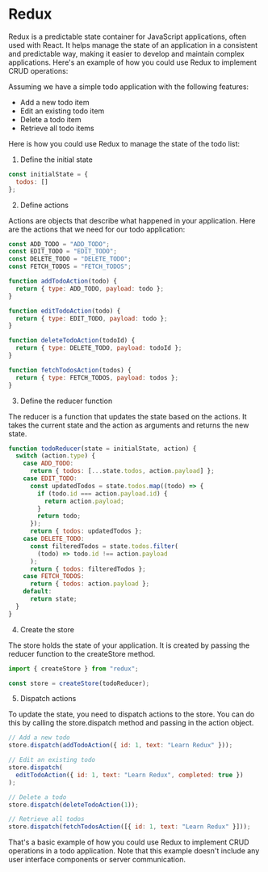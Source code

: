 # Redux

Redux is a predictable state container for JavaScript applications, often used with React. It helps manage the state of an application in a consistent and predictable way, making it easier to develop and maintain complex applications. Here's an example of how you could use Redux to implement CRUD operations:

Assuming we have a simple todo application with the following features: 

- Add a new todo item
- Edit an existing todo item
- Delete a todo item
- Retrieve all todo items

Here is how you could use Redux to manage the state of the todo list:

1. Define the initial state

```javascript
const initialState = {
  todos: []
};
```

2. Define actions

Actions are objects that describe what happened in your application. Here are the actions that we need for our todo application:

```javascript
const ADD_TODO = "ADD_TODO";
const EDIT_TODO = "EDIT_TODO";
const DELETE_TODO = "DELETE_TODO";
const FETCH_TODOS = "FETCH_TODOS";

function addTodoAction(todo) {
  return { type: ADD_TODO, payload: todo };
}

function editTodoAction(todo) {
  return { type: EDIT_TODO, payload: todo };
}

function deleteTodoAction(todoId) {
  return { type: DELETE_TODO, payload: todoId };
}

function fetchTodosAction(todos) {
  return { type: FETCH_TODOS, payload: todos };
}
```

3. Define the reducer function

The reducer is a function that updates the state based on the actions. It takes the current state and the action as arguments and returns the new state.

```javascript
function todoReducer(state = initialState, action) {
  switch (action.type) {
    case ADD_TODO:
      return { todos: [...state.todos, action.payload] };
    case EDIT_TODO:
      const updatedTodos = state.todos.map((todo) => {
        if (todo.id === action.payload.id) {
          return action.payload;
        }
        return todo;
      });
      return { todos: updatedTodos };
    case DELETE_TODO:
      const filteredTodos = state.todos.filter(
        (todo) => todo.id !== action.payload
      );
      return { todos: filteredTodos };
    case FETCH_TODOS:
      return { todos: action.payload };
    default:
      return state;
  }
}
```

4. Create the store

The store holds the state of your application. It is created by passing the reducer function to the createStore method.

```javascript
import { createStore } from "redux";

const store = createStore(todoReducer);
```

5. Dispatch actions

To update the state, you need to dispatch actions to the store. You can do this by calling the store.dispatch method and passing in the action object.

```javascript
// Add a new todo
store.dispatch(addTodoAction({ id: 1, text: "Learn Redux" }));

// Edit an existing todo
store.dispatch(
  editTodoAction({ id: 1, text: "Learn Redux", completed: true })
);

// Delete a todo
store.dispatch(deleteTodoAction(1));

// Retrieve all todos
store.dispatch(fetchTodosAction([{ id: 1, text: "Learn Redux" }]));
```

That's a basic example of how you could use Redux to implement CRUD operations in a todo application. Note that this example doesn't include any user interface components or server communication.